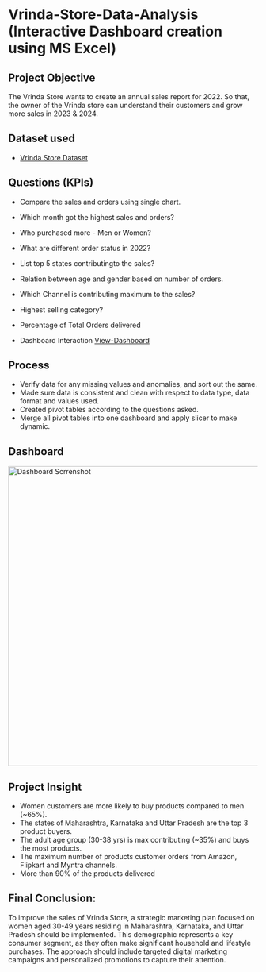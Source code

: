# Vrinda-Store-Data-Analysis (Interactive Dashboard creation using MS Excel)
## Project Objective
The Vrinda Store wants to create an annual sales report for 2022. So that, the owner of the Vrinda store can understand their customers and grow more sales in 2023 & 2024.

## Dataset used
- <a href= "https://github.com/Vaishali814/Data-Analysis-Dashboard/blob/main/Vrinda%20Store%20Data%20Analysis.xlsx"> Vrinda Store Dataset </a>

## Questions (KPIs)
- Compare the sales and orders using single chart.
- Which month got the highest sales and orders?
- Who purchased more - Men or Women?
- What are different order status in 2022?
- List top 5 states contributingto the sales?
- Relation between age and gender based on number of orders.
- Which Channel is contributing maximum to the sales?
- Highest selling category?
- Percentage of Total Orders delivered

- Dashboard Interaction <a href= "https://github.com/Vaishali814/Data-Analysis-Dashboard/blob/main/Dashboard%20Scrrenshot.png"> View-Dashboard </a>

## Process
- Verify data for any missing values and anomalies, and sort out the same.
- Made sure data is consistent and clean with respect to data type, data format and values used.
- Created pivot tables according to the questions asked.
- Merge all pivot tables into one dashboard and apply slicer to make dynamic.

## Dashboard
<img width="1689" height="604" alt="Dashboard Scrrenshot" src="https://github.com/user-attachments/assets/27dcdbf4-64a0-4090-8606-1007be8f563a" />

## Project Insight
- Women customers are more likely to buy products compared to men (~65%).
- The states of Maharashtra, Karnataka and Uttar Pradesh are the top 3 product buyers.
- The adult age group (30-38 yrs) is max contributing (~35%) and buys the most products.
- The maximum number of products customer orders from Amazon, Flipkart and Myntra channels.
- More than 90% of the products delivered

## Final Conclusion:
To improve the sales of Vrinda Store, a strategic marketing plan focused on women aged 30-49 years residing in Maharashtra, Karnataka, and Uttar Pradesh should be implemented. This demographic represents a key consumer segment, as they often make significant household and lifestyle purchases. The approach should include targeted digital marketing campaigns and personalized promotions to capture their attention.



